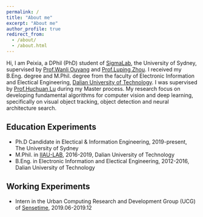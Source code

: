 ```yaml
---
permalink: /
title: "About me"
excerpt: "About me"
author_profile: true
redirect_from: 
  - /about/
  - /about.html
---
```


Hi, I am Peixia, a DPhil (PhD) student of [SigmaLab](https://sigmalab-usyd.github.io/), the University of Sydney, supervised by [Prof.Wanli Ouyang](https://wlouyang.github.io/) and [Prof.Luping Zhou](https://www.sydney.edu.au/engineering/about/our-people/academic-staff/luping-zhou.html). I received my B.Eng. degree and M.Phil. degree from the faculty of Electronic Information and Electical Engineering, [Dalian University of Technology](https://www.dlut.edu.cn/). I was supervised by [Prof.Huchuan Lu](http://ice.dlut.edu.cn/lu/) during my Master process.
My research focus on developing fundamental algorithms for computer vision and deep learning, specifically on visual object tracking, object detection and neural architecture search. 


Education Experiments
------
* Ph.D Candidate in Electical & Information Engineering, 2019-present, The University of Sydney
* M.Phil. in [IIAU-LAB](http://ice.dlut.edu.cn/lu/), 2016-2019, Dalian University of Technology
* B.Eng. in Electronic Information and Electical Engineering, 2012-2016, Dalian University of Technology

Working Experiments
------
* Intern in the Urban Computing Research and Development Group (UCG) of [Sensetime](https://www.sensetime.com/cn), 2019.06-2019.12

